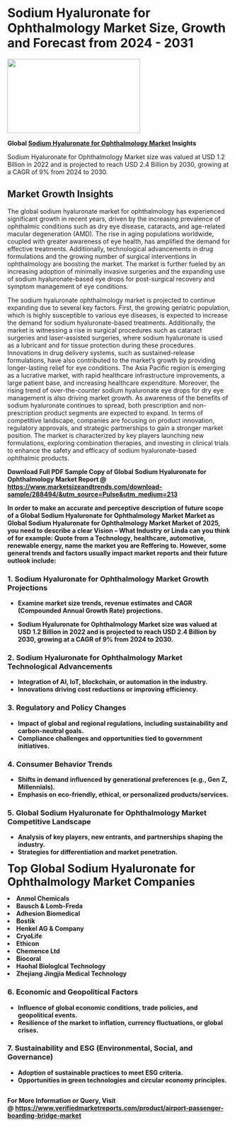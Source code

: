 <H1>Sodium Hyaluronate for Ophthalmology Market Size, Growth and Forecast from 2024 - 2031</H1><img class="aligncenter size-medium wp-image-584254" src="https://thirdeyenews.in/wp-content/uploads/2024/09/Global-Market-Research-300x168.jpeg" alt="" width="300" height="168" /><p><strong>Global&nbsp;<a href="https://www.marketsizeandtrends.com/download-sample/288494/&amp;utm_source=Pulse&amp;utm_medium=213">Sodium Hyaluronate for Ophthalmology Market</a> Insights</strong></p><p>Sodium Hyaluronate for Ophthalmology Market size was valued at USD 1.2 Billion in 2022 and is projected to reach USD 2.4 Billion by 2030, growing at a CAGR of 9% from 2024 to 2030.</p><p><h2>Market Growth Insights</h2> <p>The global sodium hyaluronate market for ophthalmology has experienced significant growth in recent years, driven by the increasing prevalence of ophthalmic conditions such as dry eye disease, cataracts, and age-related macular degeneration (AMD). The rise in aging populations worldwide, coupled with greater awareness of eye health, has amplified the demand for effective treatments. Additionally, technological advancements in drug formulations and the growing number of surgical interventions in ophthalmology are boosting the market. The market is further fueled by an increasing adoption of minimally invasive surgeries and the expanding use of sodium hyaluronate-based eye drops for post-surgical recovery and symptom management of eye conditions.</p> <p><strong></strong></p> <p>The sodium hyaluronate ophthalmology market is projected to continue expanding due to several key factors. First, the growing geriatric population, which is highly susceptible to various eye diseases, is expected to increase the demand for sodium hyaluronate-based treatments. Additionally, the market is witnessing a rise in surgical procedures such as cataract surgeries and laser-assisted surgeries, where sodium hyaluronate is used as a lubricant and for tissue protection during these procedures. Innovations in drug delivery systems, such as sustained-release formulations, have also contributed to the market’s growth by providing longer-lasting relief for eye conditions. The Asia Pacific region is emerging as a lucrative market, with rapid healthcare infrastructure improvements, a large patient base, and increasing healthcare expenditure. Moreover, the rising trend of over-the-counter sodium hyaluronate eye drops for dry eye management is also driving market growth. As awareness of the benefits of sodium hyaluronate continues to spread, both prescription and non-prescription product segments are expected to expand. In terms of competitive landscape, companies are focusing on product innovation, regulatory approvals, and strategic partnerships to gain a stronger market position. The market is characterized by key players launching new formulations, exploring combination therapies, and investing in clinical trials to enhance the safety and efficacy of sodium hyaluronate-based ophthalmic products.</p> <p><strong></p><p><span class=""><strong>Download Full PDF Sample Copy of Global Sodium Hyaluronate for Ophthalmology Market Report</strong> @ <a href="https://www.marketsizeandtrends.com/download-sample/288494/&amp;utm_source=Pulse&amp;utm_medium=213" target="_blank">https://www.marketsizeandtrends.com/download-sample/288494/&amp;utm_source=Pulse&amp;utm_medium=213</a></span></p><p>In order to make an accurate and perceptive description of future scope of a Global&nbsp;Sodium Hyaluronate for Ophthalmology Market Market as Global&nbsp;Sodium Hyaluronate for Ophthalmology Market Market of 2025, you need to describe a clear Vision &ndash; What Industry or Linda can you think of for example: Quote from a Technology, healthcare, automotive, renewable energy, name the market you are Reffering to. However, some general trends and factors usually impact market reports and their future outlook include:</p><h3>1.&nbsp;<strong>Sodium Hyaluronate for Ophthalmology Market Growth Projections</strong></h3><ul><li>Examine market size trends, revenue estimates and CAGR (Compounded Annual Growth Rate) projections.</li><li><p>Sodium Hyaluronate for Ophthalmology Market size was valued at USD 1.2 Billion in 2022 and is projected to reach USD 2.4 Billion by 2030, growing at a CAGR of 9% from 2024 to 2030.</p></li></ul><h3>2.&nbsp;<strong>Sodium Hyaluronate for Ophthalmology Market Technological Advancements</strong></h3><ul><li>Integration of AI, IoT, blockchain, or automation in the industry.</li><li>Innovations driving cost reductions or improving efficiency.</li></ul><h3>3.&nbsp;<strong>Regulatory and Policy Changes</strong></h3><ul><li>Impact of global and regional regulations, including sustainability and carbon-neutral goals.</li><li>Compliance challenges and opportunities tied to government initiatives.</li></ul><h3>4.&nbsp;<strong>Consumer Behavior Trends</strong></h3><ul><li>Shifts in demand influenced by generational preferences (e.g., Gen Z, Millennials).</li><li>Emphasis on eco-friendly, ethical, or personalized products/services.</li></ul><h3>5.&nbsp;<strong>Global Sodium Hyaluronate for Ophthalmology Market Competitive Landscape</strong></h3><ul><li>Analysis of key players, new entrants, and partnerships shaping the industry.</li><li>Strategies for differentiation and market penetration.</li></ul><p data-pm-slice="1 1 []"><span style="color: inherit; font-family: inherit; font-size: 25px;">Top Global Sodium Hyaluronate for Ophthalmology Market Companies</span></p><div class="" data-test-id=""><p><li>Anmol Chemicals</li><li> Bausch & Lomb-Freda</li><li> Adhesion Biomedical</li><li> Bostik</li><li> Henkel AG & Company</li><li> CryoLife</li><li> Ethicon</li><li> Chemence Ltd</li><li> Biocoral</li><li> Haohal Biologlcal Technology</li><li> Zhejiang Jingjia Medical Technology</li></p></div><h3>6.&nbsp;<strong>Economic and Geopolitical Factors</strong></h3><ul><li>Influence of global economic conditions, trade policies, and geopolitical events.</li><li>Resilience of the market to inflation, currency fluctuations, or global crises.</li></ul><h3>7.&nbsp;<strong>Sustainability and ESG (Environmental, Social, and Governance)</strong></h3><ul><li>Adoption of sustainable practices to meet ESG criteria.</li><li>Opportunities in green technologies and circular economy principles.</li></ul><h2><strong style="font-size: 14px;">For More Information or Query, Visit @&nbsp;</strong><a style="background-color: #ffffff; font-size: 14px;" href="https://www.marketsizeandtrends.com/report/sodium-hyaluronate-for-ophthalmology-market/" target="_blank">https://www.verifiedmarketreports.com/product/airport-passenger-boarding-bridge-market</a></h2>
